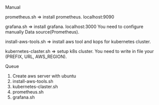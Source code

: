 Manual

prometheus.sh => install prometheus.
localhost:9090

grafana.sh => install grafana.
localhost:3000
You need to configure manually Data source(Prometheus).

install-aws-tools.sh => install aws tool and kops for kubernetes cluster.

kubernetes-claster.sh => setup k8s cluster.
You need to write in file your (PREFIX, URL, AWS_REGION).


Queue
1. Create aws server with ubuntu
2. install-aws-tools.sh
3. kubernetes-claster.sh
4. prometheus.sh
5. grafana.sh
